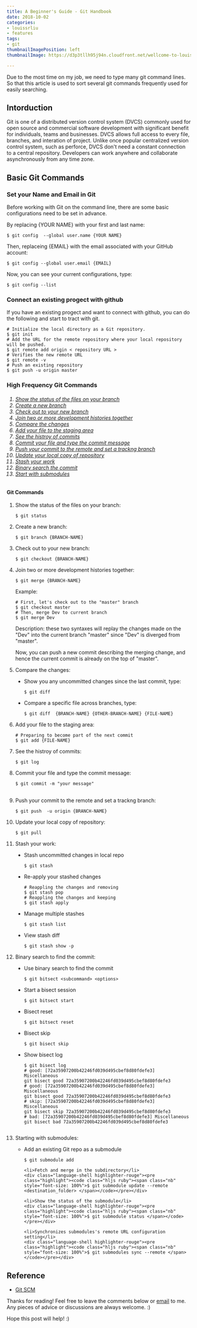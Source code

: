 ```yaml
---
title: A Beginner's Guide - Git Handbook
date: 2018-10-02
categories:
- louissrliu
- features
tags:
- git
thumbnailImagePosition: left
thumbnailImage: https://d3p3tllh95j94n.cloudfront.net/wellcome-to-louissriiu/alviso.jpeg

---
```


Due to the most time on my job, we need to type many git command lines. So that this article is used to sort several git commands frequently used for easily searching.

<!-- more -->

## Intorduction

Git is one of a distributed version control system (DVCS) commonly used for open source and commercial software development with significant benefit for individuals, teams and businesses. DVCS allows full access to every file, branches, and interation of project. Unlike once popular centralized version control system, such as perforce, DVCS don't need a constant connection to a central repository. Developers can work anywhere and collaborate asynchronously from any time zone.

## Basic Git Commands

### Set your Name and Email in Git

Before working with Git on the command line, there are some basic configurations need to be set in advance.  

By replacing {YOUR NAME} with your first and last name:

<div ><pre class="highlight"><code class="hljs ruby"><span class="nb">$ </span><span class="nb">git config  --global user.name {YOUR NAME} </span></code></pre></div>

Then, replaceing {EMAIL} with the email associated with your GitHub account:

<div class="language-shell highlighter-rouge"><pre class="highlight"><code class="hljs ruby"><span class="nb">$ </span><span class="nb">git config --global user.email {EMAIL} </span></code></pre></div>

Now, you can see your current configurations, type:

<div class="language-shell highlighter-rouge"><pre class="highlight"><code class="hljs ruby"><span class="nb">$ </span><span class="nb">git config --list
</span></code></pre></div>

###  Connect an existing progect with github

If you have an existing progect and want to connect with github, you can do the following and start to tract with git.

<div class="language-shell highlighter-rouge"><pre class="highlight"><code class="hljs ruby"><span class="nb"># Initialize the local directory as a Git repository.
$ git init
# Add the URL for the remote repository where your local repository will be pushed.
$ git remote add origin < repository URL >
# Verifies the new remote URL
$ git remote -v
# Push an existing repository
$ git push -u origin master</span></code></pre></div>

### High Frequency Git Commands
<h6><ol>
    <li><a href="#ShowStatus">Show the status of the files on your branch</a></li>
    <li><a href="#CreateBranch">Create a new branch</a></li>    
    <li><a href="#CheckoutBranch">Check out to your new branch</a></li>
    <li><a href="#MergeBranch">Join two or more development histories together</a></li>
    <li><a href="#CompareChange">Compare the changes</a></li>
    <li><a href="#AddFile">Add your file to the staging area</a></li>
    <li><a href="#HistroyCommit">See the histroy of commits</a></li>
    <li><a href="#CommitFile">Commit your file and type the commit message</a></li>
    <li><a href="#PushCommit">Push your commit to the remote and set a trackng branch</a></li>
    <li><a href="#UpdateRepo">Update your local copy of repository</a></li>
    <li><a href="#StashChange">Stash your work</a></li>
    <li><a href="#Bisect">Binary search the commit</a></li>
    <li><a href="#Submodules">Start with submodules</a></li>
</ol></h6>

#### Git Commands
<ol>
<li><a name="ShowStatus"></a> Show the status of the files on your branch:</li>

<div class="language-shell highlighter-rouge"><pre class="highlight"><code class="hljs ruby"><span class="nb">$ git status </span></code></pre></div>

<li><a name="CreateBranch"></a> Create a new branch:</li>

<div class="language-shell highlighter-rouge"><pre class="highlight"><code class="hljs ruby"><span class="nb">$ git branch {BRANCH-NAME}</span></code></pre></div>

<li><a name="CheckoutBranch"></a> Check out to your new branch:</li>

<div class="language-shell highlighter-rouge"><pre class="highlight"><code class="hljs ruby"><span class="nb">$ git checkout {BRANCH-NAME}</span></code></pre></div>

<li><a name="MergeBranch"></a> Join two or more development histories together:</li>

<div class="language-shell highlighter-rouge"><pre class="highlight"><code class="hljs ruby"><span class="nb">$ git merge {BRANCH-NAME}</span></code></pre></div>

<div>Example:
<div class="language-shell highlighter-rouge"><pre class="highlight"><code class="hljs ruby"><span class="nb"># First, let's check out to the "master" branch
$ git checkout master
# Then, merge Dev to current branch
$ git merge Dev
</span></code></pre></div>

Description: these two syntaxes will replay the changes made on the "Dev" into the current branch "master" since "Dev" is diverged from "master".

Now, you can push a new commit describing the merging change, and hence the current commit is already on the top of "master".
</div>
<p></p>

<li><a name="CompareChange"></a> Compare the changes:</li>
<p></p>

<ul style="list-style-type:disc">
  <li> Show you any uncommitted changes since the last commit, type:</li>
  <div class="language-shell highlighter-rouge"><pre class="highlight"><code class="hljs ruby"><span class="nb">$ git diff </span></code></pre></div>
  
  <li> Compare a specific file across branches, type:</li>
  <div class="language-shell highlighter-rouge"><pre class="highlight"><code class="hljs ruby"><span class="nb">$ git diff  {BRANCH-NAME} {OTHER-BRANCH-NAME} {FILE-NAME} </span></code></pre></div>
</ul>
  
<li><a name="AddFile"></a>  Add your file to the staging area:</li>

<div class="language-shell highlighter-rouge"><pre class="highlight">
<code class="hljs ruby"><span class="nb"># Preparing to become part of the next commit
$ git add {FILE-NAME}
</span></code></pre></div>

<li><a name="HistroyCommit"></a> See the histroy of commits:</li>

<div class="language-shell highlighter-rouge"><pre class="highlight"><code class="hljs ruby"><span class="nb">$ git log </span></code></pre></div>

<li><a name="CommitFile"></a> Commit your file and type the commit message:</li>

<div class="language-shell highlighter-rouge"><pre class="highlight"><code class="hljs ruby"><span class="nb">$ git commit -m "your message"
</span></code> </pre></div>

<li><a name="PushCommit"></a> Push your commit to the remote and set a trackng branch:</li>

<div class="language-shell highlighter-rouge"><pre class="highlight"><code class="hljs ruby"><span class="nb">$ git push  -u origin {BRANCH-NAME} </span></code></pre></div>

<li><a name="UpdateRepo"></a> Update your local copy of repository:</li>

<div class="language-shell highlighter-rouge"><pre class="highlight"><code class="hljs ruby"><span class="nb">$ git pull </span></code></pre></div>

<li><a name="StashChange"></a> Stash your work:</li>
<p></p>

<ul style="list-style-type:disc"> 
  <li> Stash uncommitted changes in local repo </li>
  <div class="language-shell highlighter-rouge"><pre class="highlight"><code class="hljs ruby"><span class="nb">$ git stash </span></code></pre></div>
  
  <li> Re-apply your stashed changes</li>
  <div class="language-shell highlighter-rouge"><pre class="highlight"><code class="hljs ruby"><span class="nb"># Reappling the changes and removing
$ git stash pop
# Reappling the changes and keeping
$ git stash apply </span></code></pre></div>
  
  <li> Manage multiple stashes</li>
  <div class="language-shell highlighter-rouge"><pre class="highlight"><code class="hljs ruby"><span class="nb">$ git stash list </span></code></pre></div>
  
  <li> View stash diff</li>
  <div class="language-shell highlighter-rouge"><pre class="highlight"><code class="hljs ruby"><span class="nb">$ git stash show -p </span></code></pre></div>
  
</ul>

<li><a name="StashChange"></a> Binary search to find the commit:</li>
<p></p>

<ul style="list-style-type:disc"> 
  <li> Use binary search to find the commit </li>
  <div class="language-shell highlighter-rouge"><pre class="highlight"><code class="hljs ruby"><span class="nb">$ git bitsect &lt;subcommand&gt; &lt;options&gt; </span></code></pre></div>

  <li> Start a bisect session </li>
  <div class="language-shell highlighter-rouge"><pre class="highlight"><code class="hljs ruby"><span class="nb" style="font-size: 100%">$ git bitsect start </span></code></pre></div>

  <li> Bisect reset </li>
  <div class="language-shell highlighter-rouge"><pre class="highlight"><code class="hljs ruby"><span class="nb" style="font-size: 100%">$ git bitsect reset</span></code></pre></div>

  <li> Bisect skip </li>
  <div class="language-shell highlighter-rouge"><pre class="highlight"><code class="hljs ruby"><span class="nb" style="font-size: 100%">$ git bisect skip</span></code></pre></div>

  <li> Show bisect log </li>
  <div class="language-shell highlighter-rouge"><pre class="highlight"><code class="hljs ruby"><span class="nb" style="font-size: 100%">$ git bisect log
# good: [72a35907200b42246fd039d495cbef8d80fdefe3] Miscellaneous
git bisect good 72a35907200b42246fd039d495cbef8d80fdefe3
# good: [72a35907200b42246fd039d495cbef8d80fdefe3] Miscellaneous
git bisect good 72a35907200b42246fd039d495cbef8d80fdefe3
# skip: [72a35907200b42246fd039d495cbef8d80fdefe3] Miscellaneous
git bisect skip 72a35907200b42246fd039d495cbef8d80fdefe3
# bad: [72a35907200b42246fd039d495cbef8d80fdefe3] Miscellaneous
git bisect bad 72a35907200b42246fd039d495cbef8d80fdefe3
  </span></code></pre></div>
</ul>

<li> <a name="Submodules"> </a> Starting with submodules:</li>

<ul>
    <li>Add an existing Git repo as a submodule</li>
    <div class="language-shell highlighter-rouge"><pre class="highlight"><code class="hljs ruby"><span class="nb" style="font-size: 100%">$ git submodule add <repo_url> <destination_folder> </span></code></pre></div>

    <li>Fetch and merge in the subdirectory</li>
    <div class="language-shell highlighter-rouge"><pre class="highlight"><code class="hljs ruby"><span class="nb" style="font-size: 100%">$ git submodule update --remote <destination_folder> </span></code></pre></div>

    <li>Show the status of the submodule</li>
    <div class="language-shell highlighter-rouge"><pre class="highlight"><code class="hljs ruby"><span class="nb" style="font-size: 100%">$ git submodule status </span></code></pre></div>

    <li>Synchronizes submodules's remote URL configuration setting</li>
    <div class="language-shell highlighter-rouge"><pre class="highlight"><code class="hljs ruby"><span class="nb" style="font-size: 100%">$ git submodules sync --remote </span></code></pre></div>
</ul>

</ol>

## Reference

+ [Git SCM](https://git-scm.com)

<p>Thanks for reading! Feel free to leave the comments below or <a href="mailto:qazqazqaz850@gmail.com">email</a> to me. Any pieces of advice or discussions are always welcome. :)</p>

Hope this post will help! :)
</p>
